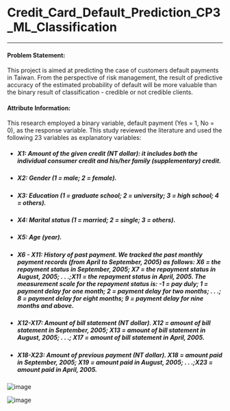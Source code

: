 # Credit_Card_Default_Prediction_CP3_ML_Classification
____________________________________________________

#### Problem Statement:

This project is aimed at predicting the case of customers default payments in Taiwan. From the perspective of risk management, the result of predictive accuracy of the estimated probability of default will be more valuable than the binary result of classification - credible or not credible clients.

#### Attribute Information:

This research employed a binary variable, default payment (Yes = 1, No = 0), as the response variable. This study reviewed the literature and used the following 23 variables as explanatory variables:

* ##### X1: Amount of the given credit (NT dollar): it includes both the individual consumer credit and his/her family (supplementary) credit.
* ##### X2: Gender (1 = male; 2 = female).
* ##### X3: Education (1 = graduate school; 2 = university; 3 = high school; 4 = others).
* ##### X4: Marital status (1 = married; 2 = single; 3 = others).
* ##### X5: Age (year).
* ##### X6 - X11: History of past payment. We tracked the past monthly payment records (from April to September, 2005) as follows: X6 = the repayment status in September, 2005; X7 = the repayment status in August, 2005; . . .;X11 = the repayment status in April, 2005. The measurement scale for the repayment status is: -1 = pay duly; 1 = payment delay for one month; 2 = payment delay for two months; . . .; 8 = payment delay for eight months; 9 = payment delay for nine months and above.
* ##### X12-X17: Amount of bill statement (NT dollar). X12 = amount of bill statement in September, 2005; X13 = amount of bill statement in August, 2005; . . .; X17 = amount of bill statement in April, 2005.
* ##### X18-X23: Amount of previous payment (NT dollar). X18 = amount paid in September, 2005; X19 = amount paid in August, 2005; . . .;X23 = amount paid in April, 2005.

![image](https://user-images.githubusercontent.com/107803391/210724886-99998b7b-d264-4702-88b1-0f3e635be1c8.png)

![image](https://user-images.githubusercontent.com/107803391/201927911-2d36a829-8c72-4ddb-8d37-74653e1a5102.png)
